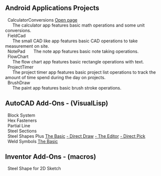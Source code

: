 ## **Android Applications Projects**  
&nbsp; CalculatorConversions  [Open page](https://michelvilleneuve.github.io/CalcConv/)  
&nbsp; &nbsp; &nbsp;  The calculator app features basic math operations and some unit conversions.  
&nbsp; FieldCad  
&nbsp; &nbsp; &nbsp;  The small CAD like app features basic CAD operations to take measurement on site.  
&nbsp; NotePad
&nbsp; &nbsp; &nbsp;  The note app features basic note taking operations.  
&nbsp; FlowChart  
&nbsp; &nbsp; &nbsp;  The flow chart app features basic rectangle operations with text.  
&nbsp; ProjectTimer  
&nbsp; &nbsp; &nbsp;  The project timer app features basic project list operations to track the amount of time spend during the day on projects.  
&nbsp; BrushDraw  
&nbsp; &nbsp; &nbsp;  The paint app features basic brush stroke operations.  

## **AutoCAD Add-Ons** - (VisualLisp)
&nbsp; Block System  
&nbsp; Hex Fasteners  
&nbsp; Partial Line  
&nbsp; Steel Sections  
&nbsp; Steel Shapes Plus [The Basic](https://addcom.github.io/Structural-Steel-Shape/) [- Direct Draw](https://addcom.github.io/Steel-Shape-Plus-Direct-Draw/) [- The Editor](https://addcom.github.io/Steel-Shape-Plus-Editor/) [- Direct Pick](https://addcom.github.io/Steel-Shape-Plus-Direct-Pick/)  
&nbsp; Weld Symbols  [The Basic](https://addcom.github.io/WeldSymbols/)  

## **Inventor Add-Ons** - (macros)  
&nbsp; Steel Shape for 2D Sketch  
